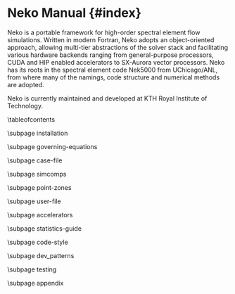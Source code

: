 # Neko Manual {#index}

Neko is a portable framework for high-order spectral element flow simulations.
Written in modern Fortran, Neko adopts an object-oriented approach, allowing
multi-tier abstractions of the solver stack and facilitating various hardware
backends ranging from general-purpose processors, CUDA and HIP enabled
accelerators to SX-Aurora vector processors. Neko has its roots in the spectral
element code Nek5000 from UChicago/ANL, from where many of the namings, code
structure and numerical methods are adopted.

Neko is currently maintained and developed at KTH Royal Institute of
Technology.


\tableofcontents

\subpage installation

\subpage governing-equations

\subpage case-file

\subpage simcomps

\subpage point-zones

\subpage user-file

\subpage accelerators

\subpage statistics-guide

\subpage code-style
 
\subpage dev_patterns

\subpage testing

\subpage appendix
